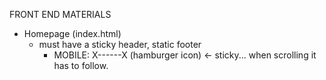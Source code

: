 FRONT END MATERIALS
- Homepage (index.html)
    - must have a sticky header, static footer
        - MOBILE: X------X (hamburger icon) <- sticky... when scrolling it has to follow.